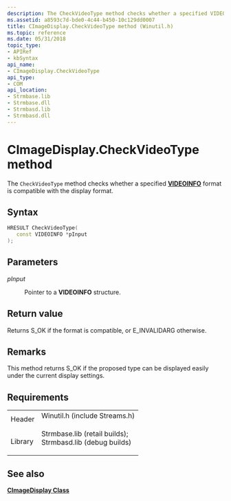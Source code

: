 ```yaml
---
description: The CheckVideoType method checks whether a specified VIDEOINFO format is compatible with the display format.
ms.assetid: a8593c7d-bde0-4c44-b450-10c129dd0007
title: CImageDisplay.CheckVideoType method (Winutil.h)
ms.topic: reference
ms.date: 05/31/2018
topic_type: 
- APIRef
- kbSyntax
api_name: 
- CImageDisplay.CheckVideoType
api_type: 
- COM
api_location: 
- Strmbase.lib
- Strmbase.dll
- Strmbasd.lib
- Strmbasd.dll
---
```


# CImageDisplay.CheckVideoType method

The `CheckVideoType` method checks whether a specified [**VIDEOINFO**](/previous-versions/windows/desktop/api/amvideo/ns-amvideo-videoinfo) format is compatible with the display format.

## Syntax


```C++
HRESULT CheckVideoType(
   const VIDEOINFO *pInput
);
```



## Parameters

<dl> <dt>

*pInput* 
</dt> <dd>

Pointer to a **VIDEOINFO** structure.

</dd> </dl>

## Return value

Returns S\_OK if the format is compatible, or E\_INVALIDARG otherwise.

## Remarks

This method returns S\_OK if the proposed type can be displayed easily under the current display settings.

## Requirements



|                    |                                                                                                                                                                                            |
|--------------------|--------------------------------------------------------------------------------------------------------------------------------------------------------------------------------------------|
| Header<br/>  | <dl> <dt>Winutil.h (include Streams.h)</dt> </dl>                                                                                   |
| Library<br/> | <dl> <dt>Strmbase.lib (retail builds); </dt> <dt>Strmbasd.lib (debug builds)</dt> </dl> |



## See also

<dl> <dt>

[**CImageDisplay Class**](cimagedisplay.md)
</dt> </dl>

 

 




